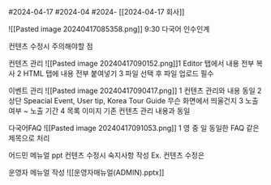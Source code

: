 #2024-04-17
#2024-04 
#2024-  [[2024-04-17 회사]] 

![[Pasted image 20240417085358.png]] 9:30 다국어 인수인계


컨텐츠 수정시 주의해야할 점

컨텐츠 관리
![[Pasted image 20240417090152.png]]1 Editor 탭에서 내용 전부 복사 
2 HTML 탭에 내용 전부 붙여넣기
3 파일 선택 후 파일 업로드 필수 

이벤트 관리
![[Pasted image 20240417090417.png]]
1 컨텐츠 관리와 내용 동일
2 상단 Speacial Event, User tip, Korea Tour Guide 무슨 화면에서 띄울건지
3 노출 여부 ~ 노출 기간
4 목록 이미지 기존 컨텐츠 관리 내용과 동일


다국어FAQ
![[Pasted image 20240417091053.png]]
1 영 중 일 동일한 FAQ 같은 제목으로 처리 

어드민 메뉴얼 ppt
컨텐츠 수정시 숙지사항 작성 Ex. 컨텐츠 수정은 

운영자  메뉴얼 작성
![[운영자매뉴얼(ADMIN).pptx]]